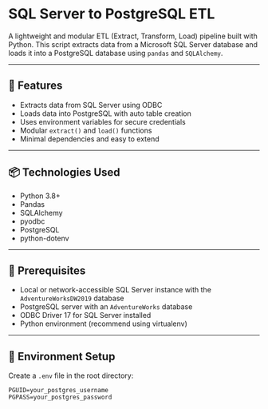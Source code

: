 # SQL Server to PostgreSQL ETL

A lightweight and modular ETL (Extract, Transform, Load) pipeline built with Python. This script extracts data from a Microsoft SQL Server database and loads it into a PostgreSQL database using `pandas` and `SQLAlchemy`.

---

## 🚀 Features

- Extracts data from SQL Server using ODBC
- Loads data into PostgreSQL with auto table creation
- Uses environment variables for secure credentials
- Modular `extract()` and `load()` functions
- Minimal dependencies and easy to extend

---

## 📦 Technologies Used

- Python 3.8+
- Pandas
- SQLAlchemy
- pyodbc
- PostgreSQL
- python-dotenv

---

## 🧪 Prerequisites

- Local or network-accessible SQL Server instance with the `AdventureWorksDW2019` database
- PostgreSQL server with an `AdventureWorks` database
- ODBC Driver 17 for SQL Server installed
- Python environment (recommend using virtualenv)

---

## 🔐 Environment Setup

Create a `.env` file in the root directory:

```dotenv
PGUID=your_postgres_username
PGPASS=your_postgres_password
